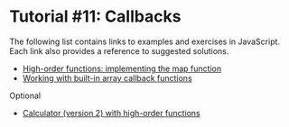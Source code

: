 # Tutorial #11: Callbacks
The following list contains links to examples and exercises in JavaScript. Each link also provides a reference to suggested solutions.

- [High-order functions: implementing the map function](https://jsfiddle.net/joseortiz/7p9h8k20/)
- [Working with built-in array callback functions](https://jsfiddle.net/joseortiz/bkjxs3a6/)

Optional
- [Calculator (version 2) with high-order functions](https://jsfiddle.net/joseortiz/fn3jqao8/)
